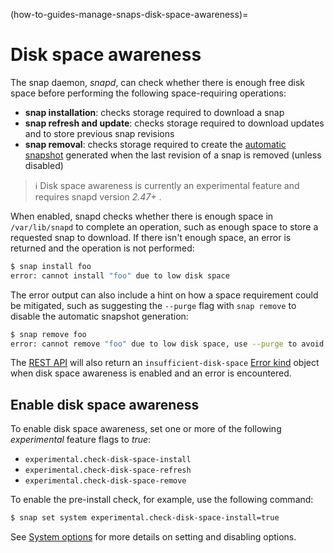 (how-to-guides-manage-snaps-disk-space-awareness)=
# Disk space awareness

The snap daemon, _snapd_, can check whether there is enough free disk space before performing the following space-requiring operations:

- **snap installation**: checks storage required to download a snap
- **snap refresh and update**: checks storage required to download updates and to store previous snap revisions
- **snap removal**: checks storage required to create the [automatic snapshot](/how-to-guides/manage-snaps/create-data-snapshots) generated when the last revision of a snap is removed (unless disabled)

> :information_source: Disk space awareness is currently an experimental feature and requires snapd version *2.47+* .

When enabled, snapd checks whether there is enough space in `/var/lib/snapd` to complete an operation, such as enough space to store a requested snap to download. If there isn't enough space, an error is returned and the operation is not performed:

```bash
$ snap install foo
error: cannot install "foo" due to low disk space
```

The error output can also include a hint on how a space requirement could be mitigated, such as suggesting the `--purge` flag with `snap remove` to disable the automatic snapshot generation:

```bash
$ snap remove foo
error: cannot remove "foo" due to low disk space, use --purge to avoid creating a snapshot
```

The [REST API](/how-to-guides/manage-snaps/use-the-rest-api) will also return an `insufficient-disk-space` [Error kind](/t/using-the-rest-api/18603#heading--errors) object when disk space awareness is enabled and an error is encountered.

## Enable disk space awareness

To enable disk space awareness, set one or more of the following _experimental_ feature flags to _true_:

- `experimental.check-disk-space-install`
- `experimental.check-disk-space-refresh`
- `experimental.check-disk-space-remove`

To enable the pre-install check, for example, use the following command:
```bash
$ snap set system experimental.check-disk-space-install=true
```

See [System options](/how-to-guides/manage-snaps/set-system-options) for more details on setting and disabling options.

